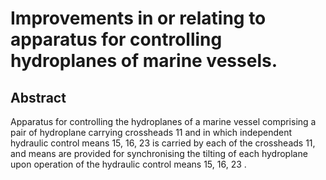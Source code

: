 # Improvements in or relating to apparatus for controlling hydroplanes of marine vessels.

## Abstract
Apparatus for controlling the hydroplanes of a marine vessel comprising a pair of hydroplane carrying crossheads 11 and in which independent hydraulic control means 15, 16, 23 is carried by each of the crossheads 11, and means are provided for synchronising the tilting of each hydroplane upon operation of the hydraulic control means 15, 16, 23 .